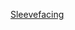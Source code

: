 ---
layout: post
wordpress_id: 513
wordpress_url: http://noesbueno.com/archives/513
date: '2010-03-17 22:58:08 -0500'
date_gmt: '2010-03-18 03:58:08 -0500'
body: |
  <p><a href="http://feedproxy.google.com/~r/LostAtEMinor/~3/nW-Khrzcb6o/">Sleevefacing</a></p>
---